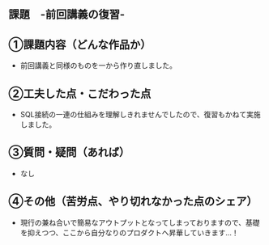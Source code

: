 ## 課題　-前回講義の復習-

## ①課題内容（どんな作品か）
- 前回講義と同様のものを一から作り直しました。

## ②工夫した点・こだわった点
- SQL接続の一連の仕組みを理解しきれませんでしたので、復習もかねて実施しました。

## ③質問・疑問（あれば）
- なし

## ④その他（苦労点、やり切れなかった点のシェア）
- 現行の兼ね合いで簡易なアウトプットとなってしまっておりますので、基礎を抑えつつ、ここから自分なりのプロダクトへ昇華していきます...！
